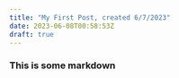 ```yaml
---
title: "My First Post, created 6/7/2023"
date: 2023-06-08T00:58:53Z
draft: true
---
```


### This is some markdown